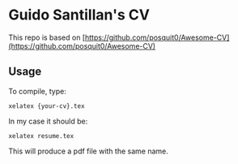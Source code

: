 # Guido Santillan's CV

This repo is based on [https://github.com/posquit0/Awesome-CV](https://github.com/posquit0/Awesome-CV)

## Usage

To compile, type:

`xelatex {your-cv}.tex`

In my case it should be:

`xelatex resume.tex`

This will produce a pdf file with the same name.
